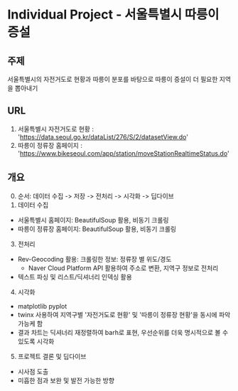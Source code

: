 # Individual Project - 서울특별시 따릉이 증설

## 주제

서울특별시의 자전거도로 현황과 따릉이 분포를 바탕으로 따릉이 증설이 더 필요한 지역을 뽑아내기

## URL

1. 서울특별시 자전거도로 현황 : 'https://data.seoul.go.kr/dataList/276/S/2/datasetView.do'
2. 따릉이 정류장 홈페이지 : 'https://www.bikeseoul.com/app/station/moveStationRealtimeStatus.do'

## 개요

0. 순서: 데이터 수집 -> 저장 -> 전처리 -> 시각화 -> 딥다이브
1. 데이터 수집

- 서울특별시 홈페이지: BeautifulSoup 활용, 비동기 크롤링
- 따릉이 정류장 홈페이지: BeautifulSoup 활용, 비동기 크롤링

3. 전처리

- Rev-Geocoding 활용: 크롤링한 정보: 정류장 별 위도/경도
  - Naver Cloud Platform API 활용하여 주소로 변환, 지역구 정보로 전처리
- 텍스트 파싱 및 리스트/딕셔너리 인덱싱 활용

4. 시각화

- matplotlib pyplot
- twinx 사용하여 지역구별 '자전거도로 현황' 및 '따릉이 정류장 현황'을 동시에 파악 가능케 함
- 결과 차트는 딕셔너리 재정렬하여 barh로 표현, 우선순위를 더욱 명시적으로 볼 수 있도록 시각화

5. 프로젝트 결론 및 딥다이브

- 시사점 도출
- 미흡한 점과 보완 및 발전 가능한 방향
